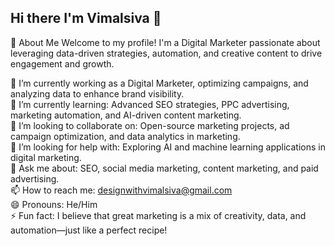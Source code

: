## Hi there I'm Vimalsiva 👋
🌟 About Me
Welcome to my profile! I'm a Digital Marketer passionate about leveraging data-driven strategies, automation, and creative content to drive engagement and growth.  

  🔭 I’m currently working as a Digital Marketer, optimizing campaigns, and analyzing data to enhance brand visibility.  
  🌱 I’m currently learning: Advanced SEO strategies, PPC advertising, marketing automation, and AI-driven content marketing.	  
  👯 I’m looking to collaborate on: Open-source marketing projects, ad campaign optimization, and data analytics in marketing.  
  🤔 I’m looking for help with: Exploring AI and machine learning applications in digital marketing.  
  💬 Ask me about: SEO, social media marketing, content marketing, and paid advertising.  
  📫 How to reach me: designwithvimalsiva@gmail.com  
  😄 Pronouns: He/Him  
  ⚡ Fun fact: I believe that great marketing is a mix of creativity, data, and automation—just like a perfect recipe!

